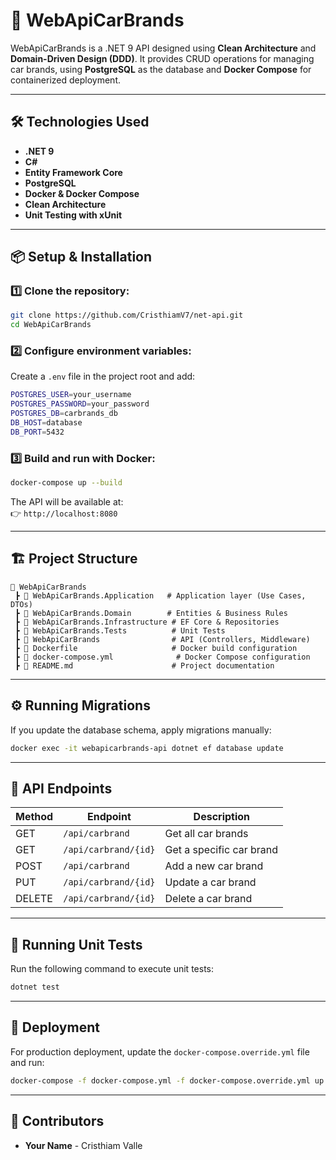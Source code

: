 
# 🚗 WebApiCarBrands

WebApiCarBrands is a .NET 9 API designed using **Clean Architecture** and **Domain-Driven Design (DDD)**. It provides CRUD operations for managing car brands, using **PostgreSQL** as the database and **Docker Compose** for containerized deployment.

---

## 🛠️ Technologies Used
- **.NET 9**
- **C#**
- **Entity Framework Core**
- **PostgreSQL**
- **Docker & Docker Compose**
- **Clean Architecture**
- **Unit Testing with xUnit**

---

## 📦 Setup & Installation

### 1️⃣ Clone the repository:
```sh
git clone https://github.com/CristhiamV7/net-api.git
cd WebApiCarBrands
```

### 2️⃣ Configure environment variables:
Create a `.env` file in the project root and add:
```sh
POSTGRES_USER=your_username
POSTGRES_PASSWORD=your_password
POSTGRES_DB=carbrands_db
DB_HOST=database
DB_PORT=5432
```

### 3️⃣ Build and run with Docker:
```sh
docker-compose up --build
```

The API will be available at:  
👉 `http://localhost:8080`

---

## 🏗️ Project Structure
```
📂 WebApiCarBrands
 ┣ 📂 WebApiCarBrands.Application   # Application layer (Use Cases, DTOs)
 ┣ 📂 WebApiCarBrands.Domain        # Entities & Business Rules
 ┣ 📂 WebApiCarBrands.Infrastructure # EF Core & Repositories
 ┣ 📂 WebApiCarBrands.Tests          # Unit Tests
 ┣ 📂 WebApiCarBrands                # API (Controllers, Middleware)
 ┣ 📜 Dockerfile                     # Docker build configuration
 ┣ 📜 docker-compose.yml              # Docker Compose configuration
 ┣ 📜 README.md                      # Project documentation
```

---

## ⚙️ Running Migrations
If you update the database schema, apply migrations manually:

```sh
docker exec -it webapicarbrands-api dotnet ef database update
```

---

## 📌 API Endpoints

| Method | Endpoint          | Description                     |
|--------|------------------|---------------------------------|
| GET    | `/api/carbrand`  | Get all car brands             |
| GET    | `/api/carbrand/{id}` | Get a specific car brand  |
| POST   | `/api/carbrand`  | Add a new car brand            |
| PUT    | `/api/carbrand/{id}` | Update a car brand      |
| DELETE | `/api/carbrand/{id}` | Delete a car brand      |

---

## 🧪 Running Unit Tests
Run the following command to execute unit tests:
```sh
dotnet test
```

---

## 🚀 Deployment
For production deployment, update the `docker-compose.override.yml` file and run:
```sh
docker-compose -f docker-compose.yml -f docker-compose.override.yml up --build -d
```

---

## 🙌 Contributors
- **Your Name** - Cristhiam Valle